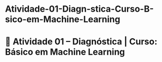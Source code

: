 # Atividade-01-Diagn-stica-Curso-B-sico-em-Machine-Learning
# 🤖 Atividade 01 – Diagnóstica | Curso: Básico em Machine Learning
